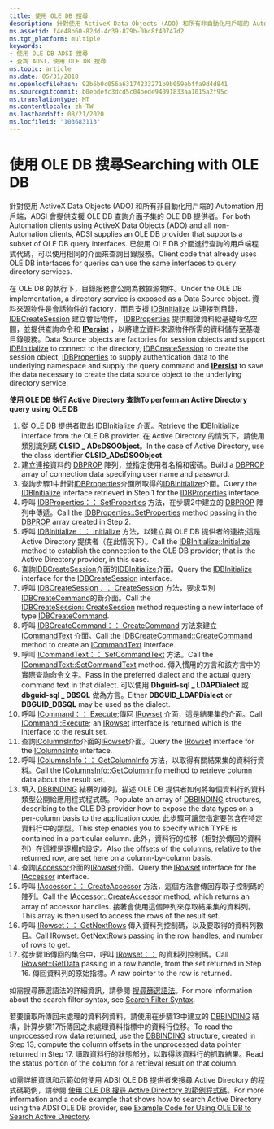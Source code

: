 ```yaml
---
title: 使用 OLE DB 搜尋
description: 針對使用 ActiveX Data Objects (ADO) 和所有非自動化用戶端的 Automation 用戶端，ADSI 會提供支援 OLE DB 查詢介面子集的 OLE DB 提供者。
ms.assetid: f4e48b60-82dd-4c39-879b-0bc8f40747d2
ms.tgt_platform: multiple
keywords:
- 使用 OLE DB ADSI 搜尋
- 查詢 ADSI，使用 OLE DB 搜尋
ms.topic: article
ms.date: 05/31/2018
ms.openlocfilehash: 92b6b0c056a63174233271b9b059ebffa9d4d841
ms.sourcegitcommit: b0ebdefc3dcd5c04bede94091833aa1015a2f95c
ms.translationtype: MT
ms.contentlocale: zh-TW
ms.lasthandoff: 08/21/2020
ms.locfileid: "103683113"
---
```

# <a name="searching-with-ole-db"></a><span data-ttu-id="50c2c-105">使用 OLE DB 搜尋</span><span class="sxs-lookup"><span data-stu-id="50c2c-105">Searching with OLE DB</span></span>

<span data-ttu-id="50c2c-106">針對使用 ActiveX Data Objects (ADO) 和所有非自動化用戶端的 Automation 用戶端，ADSI 會提供支援 OLE DB 查詢介面子集的 OLE DB 提供者。</span><span class="sxs-lookup"><span data-stu-id="50c2c-106">For both Automation clients using ActiveX Data Objects (ADO) and all non-Automation clients, ADSI supplies an OLE DB provider that supports a subset of OLE DB query interfaces.</span></span> <span data-ttu-id="50c2c-107">已使用 OLE DB 介面進行查詢的用戶端程式代碼，可以使用相同的介面來查詢目錄服務。</span><span class="sxs-lookup"><span data-stu-id="50c2c-107">Client code that already uses OLE DB interfaces for queries can use the same interfaces to query directory services.</span></span>

<span data-ttu-id="50c2c-108">在 OLE DB 的執行下，目錄服務會公開為數據源物件。</span><span class="sxs-lookup"><span data-stu-id="50c2c-108">Under the OLE DB implementation, a directory service is exposed as a Data Source object.</span></span> <span data-ttu-id="50c2c-109">資料來源物件是會話物件的 factory，而且支援 [IDBInitialize](/previous-versions/windows/desktop/ms713706(v=vs.85)) 以連接到目錄， [IDBCreateSession](/previous-versions/windows/desktop/ms724076(v=vs.85)) 建立會話物件， [IDBProperties](/previous-versions/windows/desktop/ms719607(v=vs.85)) 提供驗證資料給基礎命名空間，並提供查詢命令和 [**IPersist**](/windows/win32/api/objidl/nn-objidl-ipersist) ，以將建立資料來源物件所需的資料儲存至基礎目錄服務。</span><span class="sxs-lookup"><span data-stu-id="50c2c-109">Data Source objects are factories for session objects and support [IDBInitialize](/previous-versions/windows/desktop/ms713706(v=vs.85)) to connect to the directory, [IDBCreateSession](/previous-versions/windows/desktop/ms724076(v=vs.85)) to create the session object, [IDBProperties](/previous-versions/windows/desktop/ms719607(v=vs.85)) to supply authentication data to the underlying namespace and supply the query command and [**IPersist**](/windows/win32/api/objidl/nn-objidl-ipersist) to save the data necessary to create the data source object to the underlying directory service.</span></span>

<span data-ttu-id="50c2c-110">**使用 OLE DB 執行 Active Directory 查詢**</span><span class="sxs-lookup"><span data-stu-id="50c2c-110">**To perform an Active Directory query using OLE DB**</span></span>

1.  <span data-ttu-id="50c2c-111">從 OLE DB 提供者取出 [IDBInitialize](/previous-versions/windows/desktop/ms713706(v=vs.85)) 介面。</span><span class="sxs-lookup"><span data-stu-id="50c2c-111">Retrieve the [IDBInitialize](/previous-versions/windows/desktop/ms713706(v=vs.85)) interface from the OLE DB provider.</span></span> <span data-ttu-id="50c2c-112">在 Active Directory 的情況下，請使用類別識別碼 **CLSID \_ ADsDSOObject**。</span><span class="sxs-lookup"><span data-stu-id="50c2c-112">In the case of Active Directory, use the class identifier **CLSID\_ADsDSOObject**.</span></span>
2.  <span data-ttu-id="50c2c-113">建立連接資料的 [DBPROP](/previous-versions/windows/desktop/ms717970(v=vs.85)) 陣列，並指定使用者名稱和密碼。</span><span class="sxs-lookup"><span data-stu-id="50c2c-113">Build a [DBPROP](/previous-versions/windows/desktop/ms717970(v=vs.85)) array of connection data specifying user name and password.</span></span>
3.  <span data-ttu-id="50c2c-114">查詢步驟1中針對[IDBProperties](/previous-versions/windows/desktop/ms719607(v=vs.85))介面所取得的[IDBInitialize](/previous-versions/windows/desktop/ms713706(v=vs.85))介面。</span><span class="sxs-lookup"><span data-stu-id="50c2c-114">Query the [IDBInitialize](/previous-versions/windows/desktop/ms713706(v=vs.85)) interface retrieved in Step 1 for the [IDBProperties](/previous-versions/windows/desktop/ms719607(v=vs.85)) interface.</span></span>
4.  <span data-ttu-id="50c2c-115">呼叫 [IDBProperties：： SetProperties](/previous-versions/windows/desktop/ms723049(v=vs.85)) 方法，在步驟2中建立的 [DBPROP](/previous-versions/windows/desktop/ms717970(v=vs.85)) 陣列中傳遞。</span><span class="sxs-lookup"><span data-stu-id="50c2c-115">Call the [IDBProperties::SetProperties](/previous-versions/windows/desktop/ms723049(v=vs.85)) method passing in the [DBPROP](/previous-versions/windows/desktop/ms717970(v=vs.85)) array created in Step 2.</span></span>
5.  <span data-ttu-id="50c2c-116">呼叫 [IDBInitialize：： Initialize](/previous-versions/windows/desktop/ms718026(v=vs.85)) 方法，以建立與 OLE DB 提供者的連接;這是 Active Directory 提供者（在此情況下）。</span><span class="sxs-lookup"><span data-stu-id="50c2c-116">Call the [IDBInitialize::Initialize](/previous-versions/windows/desktop/ms718026(v=vs.85)) method to establish the connection to the OLE DB provider; that is the Active Directory provider, in this case.</span></span>
6.  <span data-ttu-id="50c2c-117">查詢[IDBCreateSession](/previous-versions/windows/desktop/ms724076(v=vs.85))介面的[IDBInitialize](/previous-versions/windows/desktop/ms713706(v=vs.85))介面。</span><span class="sxs-lookup"><span data-stu-id="50c2c-117">Query the [IDBInitialize](/previous-versions/windows/desktop/ms713706(v=vs.85)) interface for the [IDBCreateSession](/previous-versions/windows/desktop/ms724076(v=vs.85)) interface.</span></span>
7.  <span data-ttu-id="50c2c-118">呼叫 [IDBCreateSession：： CreateSession](/previous-versions/windows/desktop/ms714942(v=vs.85)) 方法，要求型別 [IDBCreateCommand](/previous-versions/windows/desktop/ms711625(v=vs.85))的新介面。</span><span class="sxs-lookup"><span data-stu-id="50c2c-118">Call the [IDBCreateSession::CreateSession](/previous-versions/windows/desktop/ms714942(v=vs.85)) method requesting a new interface of type [IDBCreateCommand](/previous-versions/windows/desktop/ms711625(v=vs.85)).</span></span>
8.  <span data-ttu-id="50c2c-119">呼叫 [IDBCreateCommand：： CreateCommand](/previous-versions/windows/desktop/ms709772(v=vs.85)) 方法來建立 [ICommandText](/previous-versions/windows/desktop/ms714914(v=vs.85)) 介面。</span><span class="sxs-lookup"><span data-stu-id="50c2c-119">Call the [IDBCreateCommand::CreateCommand](/previous-versions/windows/desktop/ms709772(v=vs.85)) method to create an [ICommandText](/previous-versions/windows/desktop/ms714914(v=vs.85)) interface.</span></span>
9.  <span data-ttu-id="50c2c-120">呼叫 [ICommandText：： SetCommandText](/previous-versions/windows/desktop/ms709757(v=vs.85)) 方法。</span><span class="sxs-lookup"><span data-stu-id="50c2c-120">Call the [ICommandText::SetCommandText](/previous-versions/windows/desktop/ms709757(v=vs.85)) method.</span></span> <span data-ttu-id="50c2c-121">傳入慣用的方言和該方言中的實際查詢命令文字。</span><span class="sxs-lookup"><span data-stu-id="50c2c-121">Pass in the preferred dialect and the actual query command text in that dialect.</span></span> <span data-ttu-id="50c2c-122">可以使用 **Dbguid-sql \_ LDAPDialect** 或 **dbguid-sql \_ DBSQL** 做為方言。</span><span class="sxs-lookup"><span data-stu-id="50c2c-122">Either **DBGUID\_LDAPDialect** or **DBGUID\_DBSQL** may be used as the dialect.</span></span>
10. <span data-ttu-id="50c2c-123">呼叫 [ICommand：： Execute](/previous-versions/windows/desktop/ms718095(v=vs.85));傳回 [IRowset](/previous-versions/windows/desktop/ms720986(v=vs.85)) 介面，這是結果集的介面。</span><span class="sxs-lookup"><span data-stu-id="50c2c-123">Call [ICommand::Execute](/previous-versions/windows/desktop/ms718095(v=vs.85)); an [IRowset](/previous-versions/windows/desktop/ms720986(v=vs.85)) interface is returned which is the interface to the result set.</span></span>
11. <span data-ttu-id="50c2c-124">查詢[IColumnsInfo](/previous-versions/windows/desktop/ms725401(v=vs.85))介面的[IRowset](/previous-versions/windows/desktop/ms720986(v=vs.85))介面。</span><span class="sxs-lookup"><span data-stu-id="50c2c-124">Query the [IRowset](/previous-versions/windows/desktop/ms720986(v=vs.85)) interface for the [IColumnsInfo](/previous-versions/windows/desktop/ms725401(v=vs.85)) interface.</span></span>
12. <span data-ttu-id="50c2c-125">呼叫 [IColumnsInfo：： GetColumnInfo](/previous-versions/windows/desktop/ms722704(v=vs.85)) 方法，以取得有關結果集的資料行資料。</span><span class="sxs-lookup"><span data-stu-id="50c2c-125">Call the [IColumnsInfo::GetColumnInfo](/previous-versions/windows/desktop/ms722704(v=vs.85)) method to retrieve column data about the result set.</span></span>
13. <span data-ttu-id="50c2c-126">填入 [DBBINDING](/previous-versions/windows/desktop/ms716845(v=vs.85)) 結構的陣列，描述 OLE DB 提供者如何將每個資料行的資料類型公開給應用程式程式碼。</span><span class="sxs-lookup"><span data-stu-id="50c2c-126">Populate an array of [DBBINDING](/previous-versions/windows/desktop/ms716845(v=vs.85)) structures, describing to the OLE DB provider how to expose the data types on a per-column basis to the application code.</span></span> <span data-ttu-id="50c2c-127">此步驟可讓您指定要包含在特定資料行中的類型。</span><span class="sxs-lookup"><span data-stu-id="50c2c-127">This step enables you to specify which TYPE is contained in a particular column.</span></span> <span data-ttu-id="50c2c-128">此外，資料行的位移（相對於傳回的資料列）在這裡是逐欄的設定。</span><span class="sxs-lookup"><span data-stu-id="50c2c-128">Also the offsets of the columns, relative to the returned row, are set here on a column-by-column basis.</span></span>
14. <span data-ttu-id="50c2c-129">查詢[IAccessor](/previous-versions/windows/desktop/ms719672(v=vs.85))介面的[IRowset](/previous-versions/windows/desktop/ms720986(v=vs.85))介面。</span><span class="sxs-lookup"><span data-stu-id="50c2c-129">Query the [IRowset](/previous-versions/windows/desktop/ms720986(v=vs.85)) interface for the [IAccessor](/previous-versions/windows/desktop/ms719672(v=vs.85)) interface.</span></span>
15. <span data-ttu-id="50c2c-130">呼叫 [IAccessor：： CreateAccessor](/previous-versions/windows/desktop/ms720969(v=vs.85)) 方法，這個方法會傳回存取子控制碼的陣列。</span><span class="sxs-lookup"><span data-stu-id="50c2c-130">Call the [IAccessor::CreateAccessor](/previous-versions/windows/desktop/ms720969(v=vs.85)) method, which returns an array of accessor handles.</span></span> <span data-ttu-id="50c2c-131">接著會使用這個陣列來存取結果集的資料列。</span><span class="sxs-lookup"><span data-stu-id="50c2c-131">This array is then used to access the rows of the result set.</span></span>
16. <span data-ttu-id="50c2c-132">呼叫 [IRowset：： GetNextRows](/previous-versions/windows/desktop/ms709827(v=vs.85)) 傳入資料列控制碼，以及要取得的資料列數目。</span><span class="sxs-lookup"><span data-stu-id="50c2c-132">Call [IRowset::GetNextRows](/previous-versions/windows/desktop/ms709827(v=vs.85)) passing in the row handles, and number of rows to get.</span></span>
17. <span data-ttu-id="50c2c-133">從步驟16傳回的集合中，呼叫 [IRowset：：](/previous-versions/windows/desktop/ms716988(v=vs.85)) 的資料列控制碼。</span><span class="sxs-lookup"><span data-stu-id="50c2c-133">Call [IRowset::GetData](/previous-versions/windows/desktop/ms716988(v=vs.85)) passing in a row handle, from the set returned in Step 16.</span></span> <span data-ttu-id="50c2c-134">傳回資料列的原始指標。</span><span class="sxs-lookup"><span data-stu-id="50c2c-134">A raw pointer to the row is returned.</span></span>

<span data-ttu-id="50c2c-135">如需搜尋篩選語法的詳細資訊，請參閱 [搜尋篩選語法](search-filter-syntax.md)。</span><span class="sxs-lookup"><span data-stu-id="50c2c-135">For more information about the search filter syntax, see [Search Filter Syntax](search-filter-syntax.md).</span></span>

<span data-ttu-id="50c2c-136">若要讀取所傳回未處理的資料列資料，請使用在步驟13中建立的 [DBBINDING](/previous-versions/windows/desktop/ms716845(v=vs.85)) 結構，計算步驟17所傳回之未處理資料指標中的資料行位移。</span><span class="sxs-lookup"><span data-stu-id="50c2c-136">To read the unprocessed row data returned, use the [DBBINDING](/previous-versions/windows/desktop/ms716845(v=vs.85)) structure, created in Step 13, compute the column offsets in the unprocessed data pointer returned in Step 17.</span></span> <span data-ttu-id="50c2c-137">讀取資料行的狀態部分，以取得該資料行的抓取結果。</span><span class="sxs-lookup"><span data-stu-id="50c2c-137">Read the status portion of the column for a retrieval result on that column.</span></span>

<span data-ttu-id="50c2c-138">如需詳細資訊和示範如何使用 ADSI OLE DB 提供者來搜尋 Active Directory 的程式碼範例，請參閱 [使用 OLE DB 搜尋 Active Directory 的範例程式碼](example-code-for-using-ole-db-to-search-active-directory.md)。</span><span class="sxs-lookup"><span data-stu-id="50c2c-138">For more information and a code example that shows how to search Active Directory using the ADSI OLE DB provider, see [Example Code for Using OLE DB to Search Active Directory](example-code-for-using-ole-db-to-search-active-directory.md).</span></span>

 

 